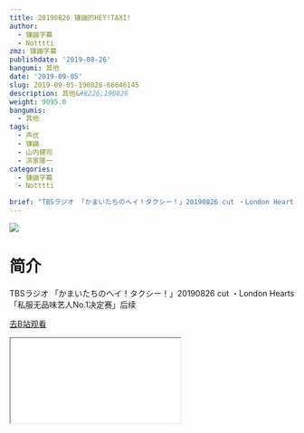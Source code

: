 ```yaml
---
title: 20190826 镰鼬的HEY!TAXI!
author:
  - 镰鼬字幕
  - Notttti
zmz: 镰鼬字幕
publishdate: '2019-08-26'
bangumi: 其他
date: '2019-09-05'
slug: 2019-09-05-190826-66646145
description: 其他&#8226;190826
weight: 9095.0
bangumis:
  - 其他
tags:
  - 声优
  - 镰鼬
  - 山内健司
  - 滨家隆一
categories:
  - 镰鼬字幕
  - Notttti

brief: "TBSラジオ 「かまいたちのヘイ！タクシー！」20190826 cut ・London Hearts「私服无品味艺人No.1决定赛」后续"
---
```

![](https://raw.githubusercontent.com/tcgriffith/owaraisite/master/static/tmpimg/0b9cf944ca63f92d21ad20503c05d7d0b504a5f2.jpg.480.jpg)
# 简介  
TBSラジオ
「かまいたちのヘイ！タクシー！」20190826 cut
・London Hearts「私服无品味艺人No.1决定赛」后续  

[去B站观看](https://www.bilibili.com/video/av66646145/)
<div class ="resp-container"><iframe class="testiframe" src="//player.bilibili.com/player.html?aid=66646145"", scrolling="no", allowfullscreen="true" > </iframe></div> 
